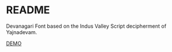 # README

Devanagari Font based on the Indus Valley Script decipherment of Yajnadevam.

[DEMO](https://indusscript.net/keyboard)
